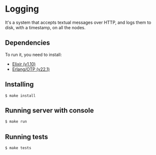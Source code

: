 # Logging

It's a system that accepts textual messages over HTTP, and logs them to disk, with a timestamp, on all the nodes.

## Dependencies

To run it, you need to install:

* [Elixir (v1.10)](http://elixir-lang.org)
* [Erlang/OTP (v22.1)](https://www.erlang-solutions.com/resources/download.html)

## Installing

```
$ make install
```

## Running server with console

```bash
$ make run
```

## Running tests

```bash
$ make tests
```
